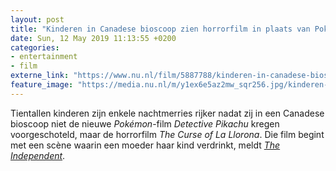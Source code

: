 ```yaml
---
layout: post
title: "Kinderen in Canadese bioscoop zien horrorfilm in plaats van Pokémon"
date: Sun, 12 May 2019 11:13:55 +0200
categories: 
- entertainment 
- film 
externe_link: "https://www.nu.nl/film/5887788/kinderen-in-canadese-bioscoop-zien-horrorfilm-in-plaats-van-pokemon.html"
feature_image: "https://media.nu.nl/m/y1ex6e5az2mw_sqr256.jpg/kinderen-in-canadese-bioscoop-zien-horrorfilm-in-plaats-van-pokemon.jpg"
---
```


Tientallen kinderen zijn enkele nachtmerries rijker nadat zij in een Canadese bioscoop niet de nieuwe <em>Pokémon</em>-film <em>Detective Pikachu </em>kregen voorgeschoteld, maar de horrorfilm <em>The Curse of La Llorona</em>. Die film begint met een scène waarin een moeder haar kind verdrinkt, meldt <em><a href="https://www.independent.co.uk/arts-entertainment/films/news/url-detective-pikachu-curse-of-la-llorona-annabel-come-home-childs-play-joker-trailer-montreal-a8909221.html" target="_blank">The Independent</a></em>.
